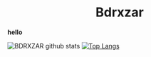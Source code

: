 <h1><center>Bdrxzar</center></h1>
<b>hello</b>


![BDRXZAR github stats](https://github-readme-stats.vercel.app/api?username=badriian24&show_icons=true&theme=tokyonight)
[![Top Langs](https://github-readme-stats.vercel.app/api/top-langs/?username=badriian24)](https://github.com/badriian24/Bdrxzar)
